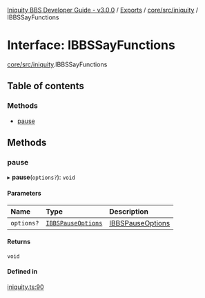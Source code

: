 [Iniquity BBS Developer Guide - v3.0.0](../README.md) / [Exports](../modules.md) / [core/src/iniquity](../modules/core_src_iniquity.md) / IBBSSayFunctions

# Interface: IBBSSayFunctions

[core/src/iniquity](../modules/core_src_iniquity.md).IBBSSayFunctions

## Table of contents

### Methods

- [pause](core_src_iniquity.IBBSSayFunctions.md#pause)

## Methods

### pause

▸ **pause**(`options?`): `void`

#### Parameters

| Name | Type | Description |
| :------ | :------ | :------ |
| `options?` | [`IBBSPauseOptions`](core_src_iniquity.IBBSPauseOptions.md) | [IBBSPauseOptions](core_src_iniquity.IBBSPauseOptions.md) |

#### Returns

`void`

#### Defined in

[iniquity.ts:90](https://github.com/iniquitybbs/iniquity/blob/4b29673/packages/core/src/iniquity.ts#L90)

